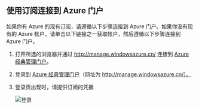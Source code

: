 
<!--
includes/sql-database-include-getting-started-v12portal-gettings-an-account.md

Latest Freshness check:  2016-04-11 , carlrab.

As of circa 2016-04-11, the following topics might include this include:
articles/sql-database/sql-database-get-started-tutorial.md

## Connecting to the Azure Portal with a subscription

-->
## 使用订阅连接到 Azure 门户

如果你有 Azure 的现有订阅，请遵循以下步骤连接到 Azure 门户。如果你没有现有的 Azure 帐户，请单击以下链接之一获取帐户，然后遵循以下步骤连接到 Azure 门户。

1. 打开所选的浏览器并通过 http://manage.windowsazure.cn/ 连接到 [Azure 经典管理门户](https://manage.windowsazure.cn)。

1. 登录到 [Azure  经典管理门户](https://manage.windowsazure.cn)（网址为 http://manage.windowsazure.cn/）。

2. 登录页出现时，请提供订阅的凭据

    ![登录][1]

<!-- Image references. -->

[1]: ./media/sql-database-getting-started-tutorial/login.png

<!--

-->

<!---HONumber=Mooncake_0503_2016-->
